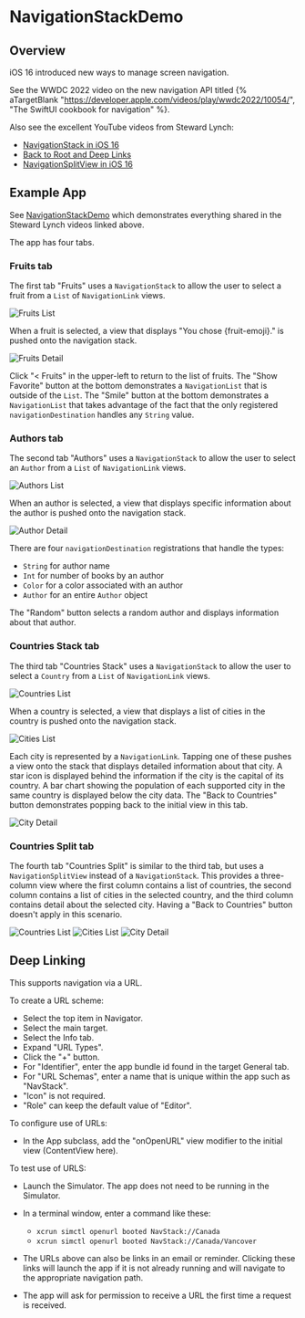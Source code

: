 # NavigationStackDemo

## Overview

iOS 16 introduced new ways to manage screen navigation.

See the WWDC 2022 video on the new navigation API titled
{% aTargetBlank
"https://developer.apple.com/videos/play/wwdc2022/10054/",
"The SwiftUI cookbook for navigation" %}.

Also see the excellent YouTube videos from Steward Lynch:

- <a href="https://www.youtube.com/watch?v=6-OeaFfDXXw">NavigationStack in iOS 16</a>
- <a href="https://www.youtube.com/watch?v=pwP3_OX2G9A">Back to Root and Deep Links</a>
- <a href="https://www.youtube.com/watch?v=RsmMLLL8FB0">NavigationSplitView in iOS 16</a>

## Example App

See
<a href="https://github.com/mvolkmann/NavigationStackDemo">NavigationStackDemo</a>
which demonstrates everything shared in the Steward Lynch videos linked above.

The app has four tabs.

### Fruits tab

The first tab "Fruits" uses a `NavigationStack` to allow the user
to select a fruit from a `List` of `NavigationLink` views.

<img alt="Fruits List" href="images/swiftui-navigation-01-fruits.png?v={{pkg.version}}" />

When a fruit is selected, a view that displays "You chose {fruit-emoji}."
is pushed onto the navigation stack.

<img alt="Fruits Detail" href="images/swiftui-navigation-02-fruit.png?v={{pkg.version}}" />

Click "< Fruits" in the upper-left to return to the list of fruits.
The "Show Favorite" button at the bottom demonstrates a `NavigationList`
that is outside of the `List`.
The "Smile" button at the bottom demonstrates a `NavigationList`
that takes advantage of the fact that the only registered
`navigationDestination` handles any `String` value.

### Authors tab

The second tab "Authors" uses a `NavigationStack` to allow the user
to select an `Author` from a `List` of `NavigationLink` views.

<img alt="Authors List" href="images/swiftui-navigation-03-authors.png?v={{pkg.version}}" />

When an author is selected, a view that displays specific information
about the author is pushed onto the navigation stack.

<img alt="Author Detail" href="images/swiftui-navigation-04-author.png?v={{pkg.version}}" />

There are four `navigationDestination` registrations that handle the types:

- `String` for author name
- `Int` for number of books by an author
- `Color` for a color associated with an author
- `Author` for an entire `Author` object

The "Random" button selects a random author
and displays information about that author.

### Countries Stack tab

The third tab "Countries Stack" uses a `NavigationStack` to allow the user
to select a `Country` from a `List` of `NavigationLink` views.

<img alt="Countries List" href="images/swiftui-navigation-05-stack.png?v={{pkg.version}}" />

When a country is selected, a view that displays a list of
cities in the country is pushed onto the navigation stack.

<img alt="Cities List" href="images/swiftui-navigation-06-stack.png?v={{pkg.version}}" />

Each city is represented by a `NavigationLink`. Tapping one of these pushes
a view onto the stack that displays detailed information about that city.
A star icon is displayed behind the information
if the city is the capital of its country.
A bar chart showing the population of each supported city in the same country
is displayed below the city data.
The "Back to Countries" button demonstrates popping back to
the initial view in this tab.

<img alt="City Detail" href="images/swiftui-navigation-07-stack.png?v={{pkg.version}}" />

### Countries Split tab

The fourth tab "Countries Split" is similar to the third tab,
but uses a `NavigationSplitView` instead of a `NavigationStack`.
This provides a three-column view where
the first column contains a list of countries,
the second column contains a list of cities in the selected country,
and the third column contains detail about the selected city.
Having a "Back to Countries" button doesn't apply in this scenario.

<img alt="Countries List" href="images/swiftui-navigation-08-split.png?v={{pkg.version}}" />

<img alt="Cities List" href="images/swiftui-navigation-09-split.png?v={{pkg.version}}" />

<img alt="City Detail" href="images/swiftui-navigation-10-split.png?v={{pkg.version}}" />

## Deep Linking

This supports navigation via a URL.

To create a URL scheme:

- Select the top item in Navigator.
- Select the main target.
- Select the Info tab.
- Expand "URL Types".
- Click the "+" button.
- For "Identifier", enter the app bundle id found in the target General tab.
- For "URL Schemas", enter a name that is unique within the app
  such as "NavStack".
- "Icon" is not required.
- "Role" can keep the default value of "Editor".

To configure use of URLs:

- In the App subclass, add the "onOpenURL" view modifier to the initial view
  (ContentView here).
  
To test use of URLS:
  
- Launch the Simulator.  The app does not need to be running in the Simulator.
- In a terminal window, enter a command like these:

  - `xcrun simctl openurl booted NavStack://Canada`
  - `xcrun simctl openurl booted NavStack://Canada/Vancover`
  
- The URLs above can also be links in an email or reminder.
  Clicking these links will launch the app if it is not already running
  and will navigate to the appropriate navigation path.  
  
- The app will ask for permission to receive a URL
  the first time a request is received.
